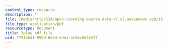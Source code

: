 ```yaml
---
content_type: resource
description: ''
file: /media/https%3A/open-learning-course-data-rc.s3.amazonaws.com/16-90-computational-methods-in-aerospace-engineering-spring-2014/77913edf990d6634eda1ac5ac6b7e3f7_8ulQDwKTBOc.pdf
file_type: application/pdf
resourcetype: Document
title: 3play pdf file
uid: 77913edf-990d-6634-eda1-ac5ac6b7e3f7
---
```

